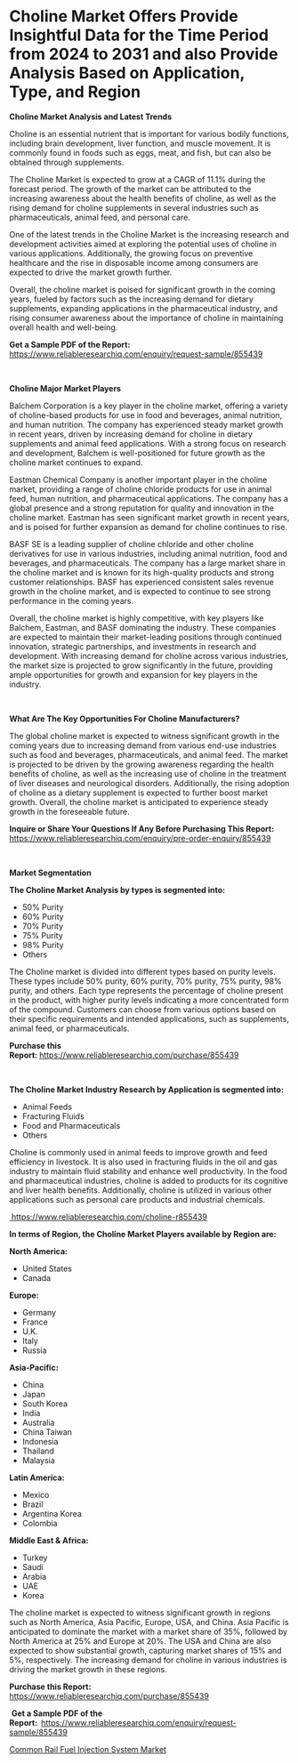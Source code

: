 <p><h1>Choline Market Offers Provide Insightful Data for the Time Period from 2024 to 2031 and also Provide Analysis Based on Application, Type, and Region</h1></p><p><strong>Choline Market Analysis and Latest Trends</strong></p>
<p><p>Choline is an essential nutrient that is important for various bodily functions, including brain development, liver function, and muscle movement. It is commonly found in foods such as eggs, meat, and fish, but can also be obtained through supplements.</p><p>The Choline Market is expected to grow at a CAGR of 11.1% during the forecast period. The growth of the market can be attributed to the increasing awareness about the health benefits of choline, as well as the rising demand for choline supplements in several industries such as pharmaceuticals, animal feed, and personal care.</p><p>One of the latest trends in the Choline Market is the increasing research and development activities aimed at exploring the potential uses of choline in various applications. Additionally, the growing focus on preventive healthcare and the rise in disposable income among consumers are expected to drive the market growth further.</p><p>Overall, the choline market is poised for significant growth in the coming years, fueled by factors such as the increasing demand for dietary supplements, expanding applications in the pharmaceutical industry, and rising consumer awareness about the importance of choline in maintaining overall health and well-being.</p></p>
<p><strong>Get a Sample PDF of the Report:&nbsp;</strong> <a href="https://www.reliableresearchiq.com/enquiry/request-sample/855439">https://www.reliableresearchiq.com/enquiry/request-sample/855439</a></p>
<p>&nbsp;</p>
<p><strong>Choline Major Market Players</strong></p>
<p><p>Balchem Corporation is a key player in the choline market, offering a variety of choline-based products for use in food and beverages, animal nutrition, and human nutrition. The company has experienced steady market growth in recent years, driven by increasing demand for choline in dietary supplements and animal feed applications. With a strong focus on research and development, Balchem is well-positioned for future growth as the choline market continues to expand.</p><p>Eastman Chemical Company is another important player in the choline market, providing a range of choline chloride products for use in animal feed, human nutrition, and pharmaceutical applications. The company has a global presence and a strong reputation for quality and innovation in the choline market. Eastman has seen significant market growth in recent years, and is poised for further expansion as demand for choline continues to rise.</p><p>BASF SE is a leading supplier of choline chloride and other choline derivatives for use in various industries, including animal nutrition, food and beverages, and pharmaceuticals. The company has a large market share in the choline market and is known for its high-quality products and strong customer relationships. BASF has experienced consistent sales revenue growth in the choline market, and is expected to continue to see strong performance in the coming years.</p><p>Overall, the choline market is highly competitive, with key players like Balchem, Eastman, and BASF dominating the industry. These companies are expected to maintain their market-leading positions through continued innovation, strategic partnerships, and investments in research and development. With increasing demand for choline across various industries, the market size is projected to grow significantly in the future, providing ample opportunities for growth and expansion for key players in the industry.</p></p>
<p>&nbsp;</p>
<p><strong>What Are The Key Opportunities For Choline Manufacturers?</strong></p>
<p><p>The global choline market is expected to witness significant growth in the coming years due to increasing demand from various end-use industries such as food and beverages, pharmaceuticals, and animal feed. The market is projected to be driven by the growing awareness regarding the health benefits of choline, as well as the increasing use of choline in the treatment of liver diseases and neurological disorders. Additionally, the rising adoption of choline as a dietary supplement is expected to further boost market growth. Overall, the choline market is anticipated to experience steady growth in the foreseeable future.</p></p>
<p><strong>Inquire or Share Your Questions If Any Before Purchasing This Report:</strong> <a href="https://www.reliableresearchiq.com/enquiry/pre-order-enquiry/855439">https://www.reliableresearchiq.com/enquiry/pre-order-enquiry/855439</a></p>
<p>&nbsp;</p>
<p><strong>Market Segmentation</strong></p>
<p><strong>The Choline Market Analysis by types is segmented into:</strong></p>
<p><ul><li>50% Purity</li><li>60% Purity</li><li>70% Purity</li><li>75% Purity</li><li>98% Purity</li><li>Others</li></ul></p>
<p><p>The Choline market is divided into different types based on purity levels. These types include 50% purity, 60% purity, 70% purity, 75% purity, 98% purity, and others. Each type represents the percentage of choline present in the product, with higher purity levels indicating a more concentrated form of the compound. Customers can choose from various options based on their specific requirements and intended applications, such as supplements, animal feed, or pharmaceuticals.</p></p>
<p><strong>Purchase this Report:&nbsp;</strong><a href="https://www.reliableresearchiq.com/purchase/855439">https://www.reliableresearchiq.com/purchase/855439</a></p>
<p>&nbsp;</p>
<p><strong>The Choline Market Industry Research by Application is segmented into:</strong></p>
<p><ul><li>Animal Feeds</li><li>Fracturing Fluids</li><li>Food and Pharmaceuticals</li><li>Others</li></ul></p>
<p><p>Choline is commonly used in animal feeds to improve growth and feed efficiency in livestock. It is also used in fracturing fluids in the oil and gas industry to maintain fluid stability and enhance well productivity. In the food and pharmaceutical industries, choline is added to products for its cognitive and liver health benefits. Additionally, choline is utilized in various other applications such as personal care products and industrial chemicals.</p></p>
<p><a href="https://www.reliableresearchiq.com/choline-r855439">&nbsp;https://www.reliableresearchiq.com/choline-r855439</a></p>
<p><strong>In terms of Region, the Choline Market Players available by Region are:</strong></p>
<p>
    <p> <strong> North America: </strong>
        <ul>
            <li>United States</li>
            <li>Canada</li>
        </ul>
        </p> 
    <p> <strong> Europe: </strong>
        <ul>
            <li>Germany</li>
            <li>France</li>
            <li>U.K.</li>
            <li>Italy</li>
            <li>Russia</li>
        </ul>
        </p> 
    <p> <strong> Asia-Pacific: </strong>
        <ul>
            <li>China</li>
            <li>Japan</li>
            <li>South Korea</li>
            <li>India</li>
            <li>Australia</li>
            <li>China Taiwan</li>
            <li>Indonesia</li>
            <li>Thailand</li>
            <li>Malaysia</li>
        </ul>
        </p> 
    <p> <strong> Latin America: </strong>
        <ul>
            <li>Mexico</li>
            <li>Brazil</li>
            <li>Argentina Korea</li>
            <li>Colombia</li>
        </ul>
        </p> 
    <p> <strong> Middle East & Africa: </strong>
        <ul>
            <li>Turkey</li>
            <li>Saudi</li>
            <li>Arabia</li>
            <li>UAE</li>
            <li>Korea</li>
        </ul>
    </p>
    </p>
<p><p>The choline market is expected to witness significant growth in regions such as North America, Asia Pacific, Europe, USA, and China. Asia Pacific is anticipated to dominate the market with a market share of 35%, followed by North America at 25% and Europe at 20%. The USA and China are also expected to show substantial growth, capturing market shares of 15% and 5%, respectively. The increasing demand for choline in various industries is driving the market growth in these regions.</p></p>
<p><strong>Purchase this Report: </strong><a href="https://www.reliableresearchiq.com/purchase/855439">https://www.reliableresearchiq.com/purchase/855439</a></p>
<p>&nbsp;<strong>Get a Sample PDF of the Report:&nbsp;&nbsp;</strong><a href="https://www.reliableresearchiq.com/enquiry/request-sample/855439">https://www.reliableresearchiq.com/enquiry/request-sample/855439</a></p>
<p><strong></strong></p>
<p><p><a href="https://github.com/francesprichey/Market-Research-Report-List-1/blob/main/common-rail-fuel-injection-system-market.md">Common Rail Fuel Injection System Market</a></p></p>